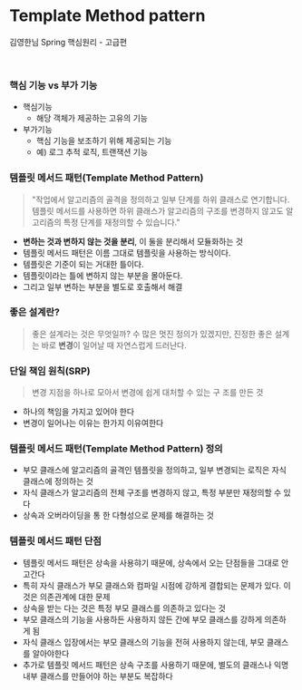 # Template Method pattern
김영한님 Spring 핵심원리 - 고급편

<br>

### 핵심 기능 vs 부가 기능
* 핵심기능
  * 해당 객체가 제공하는 고유의 기능
* 부가기능
  * 핵심 기능을 보조하기 위해 제공되는 기능
  * 예) 로그 추적 로직, 트랜잭션 기능

### 템플릿 메서드 패턴(Template Method Pattern)
> "작업에서 알고리즘의 골격을 정의하고 일부 단계를 하위 클래스로 연기합니다. 템플릿 메서드를 사용하면 하위 클래스가 알고리즘의 구조를 변경하지 않고도 알고리즘의 특정 단계를 재정의할 수 있습니다."
* **변하는 것과 변하지 않는 것을 분리**, 이 둘을 분리해서 모듈화하는 것
* 템플릿 메서드 패턴은 이름 그대로 템플릿을 사용하는 방식이다.
* 템플릿은 기준이 되는 거대한 틀이다.
* 템플릿이라는 틀에 변하지 않는 부분을 몰아둔다.
* 그리고 일부 변하는 부분을 별도로 호출해서 해결

### 좋은 설계란?
> 좋은 설계라는 것은 무엇일까? 수 많은 멋진 정의가 있겠지만, 진정한 좋은 설계는 바로 **변경**이 일어날 때 자연스럽게 드러난다.

### 단일 책임 원칙(SRP)
> 변경 지점을 하나로 모아서 변경에 쉽게 대처할 수 있는 구 조를 만든 것
* 하나의 책임을 가지고 있어야 한다
* 변경이 일어나는 이유는 한가지 이유여한다

### 템플릿 메서드 패턴(Template Method Pattern) 정의
* 부모 클래스에 알고리즘의 골격인 템플릿을 정의하고, 일부 변경되는 로직은 자식 클래스에 정의하는 것
* 자식 클래스가 알고리즘의 전체 구조를 변경하지 않고, 특정 부분만 재정의할 수 있다
* 상속과 오버라이딩을 통 한 다형성으로 문제를 해결하는 것

### 템플릿 메서드 패턴 단점
* 템플릿 메서드 패턴은 상속을 사용햐기 때문에, 상속에서 오는 단점들을 그대로 안고간다
* 특히 자식 클래스가 부모 클래스와 컴파일 시점에 강하게 결합되는 문제가 있다. 이것은 의존관계에 대한 문제
* 상속을 받는 다는 것은 특정 부모 클래스를 의존하고 있다는 것
* 부모 클래스의 기능을 사용하든 사용하지 않든 간에 부모 클래스를 강하게 의존하 게 됨
* 자식 클래스 입장에서는 부모 클래스의 기능을 전혀 사용하지 않는데, 부모 클래스를 알아야한다
* 추가로 템플릿 메서드 패턴은 상속 구조를 사용하기 때문에, 별도의 클래스나 익명 내부 클래스를 만들어야 하는 부분도 복잡하다
